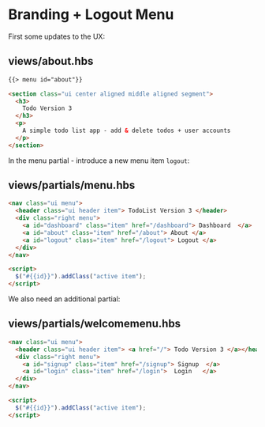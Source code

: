 # Branding + Logout Menu

First some updates to the UX:

## views/about.hbs

```html
{{> menu id="about"}}

<section class="ui center aligned middle aligned segment">
  <h3>
    Todo Version 3
  </h3>
  <p>
    A simple todo list app - add & delete todos + user accounts
  </p>
</section>
```

In the menu partial - introduce a new menu item `logout`:

## views/partials/menu.hbs

```html
<nav class="ui menu">
  <header class="ui header item"> TodoList Version 3 </header>
  <div class="right menu">
    <a id="dashboard" class="item" href="/dashboard"> Dashboard  </a>
    <a id="about" class="item" href="/about"> About </a>
    <a id="logout" class="item" href="/logout"> Logout </a>
  </div>
</nav>

<script>
  $("#{{id}}").addClass("active item");
</script>
```

We also need an additional partial:

## views/partials/welcomemenu.hbs

```html
<nav class="ui menu">
  <header class="ui header item"> <a href="/"> Todo Version 3 </a></header>
  <div class="right menu">
    <a id="signup" class="item" href="/signup"> Signup  </a>
    <a id="login" class="item" href="/login">  Login   </a>
  </div>
</nav>

<script>
  $("#{{id}}").addClass("active item");
</script>
```
